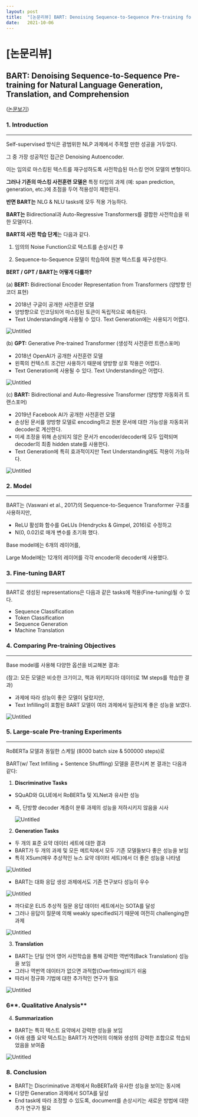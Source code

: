 ```yaml
---
layout: post
title:  "[논문리뷰] BART: Denoising Sequence-to-Sequence Pre-training for Natural Language Generation, Translation, and Comprehension"
date:   2021-10-06
---
```



# [논문리뷰]

## **BART: Denoising Sequence-to-Sequence Pre-training for Natural Language Generation, Translation, and Comprehension**

([논문보기](https://arxiv.org/abs/1910.13461))

### 1. **Introduction**

---

Self-supervised 방식은 광범위한 NLP 과제에서 주목할 만한 성공을 거두었다. 

그 중 가장 성공적인 접근은 Denoising Autoencoder.

이는 임의로 마스킹된 텍스트를 재구성하도록 사전학습된 마스킹 언어 모델의 변형이다.

**그러나 기존의 마스킹 사전훈련 모델은** 특정 타입의 과제 (예: span prediction, generation, etc.)에 초점을 두어 적용성이 제한된다. 

**반면 BART는** NLG & NLU tasks에 모두 적용 가능하다.

**BART는** Bidirectional과 Auto-Regressive Transformers를 결합한 사전학습을 위한 모델이다.

**BART의 사전 학습 단계**는 다음과 같다.

  1) 임의의 Noise Function으로 텍스트를 손상시킨 후 

  2) Sequence-to-Sequence 모델이 학습하여 원본 텍스트를 재구성한다.

**BERT / GPT / BART는 어떻게 다를까?**

(a) **BERT:** Bidirectional Encoder Representation from Transformers (양방향 인코더 표현)

- 2018년 구글이 공개한 사전훈련 모델
- 양방향으로 인코딩되어 마스킹된 토큰이 독립적으로 예측된다.
- Text Understanding에 사용될 수 있다. Text Generation에는 사용되기 어렵다.

![Untitled](bart1.png)

(b) **GPT:** Generative Pre-trained Transformer (생성적 사전훈련 트랜스포머) 

- 2018년 OpenAI가 공개한 사전훈련 모델
- 왼쪽의 컨텍스트 조건만 사용하기 때문에 양방향 상호 작용은 어렵다.
- Text Generation에 사용될 수 있다. Text Understanding은 어렵다.

![Untitled](bart2.png)

(c) **BART:** Bidirectional and Auto-Regressive Transformer (양방향 자동회귀 트랜스포머)

- 2019년 Facebook AI가 공개한 사전훈련 모델
- 손상된 문서를 양방향 모델로 encoding하고 원본 문서에 대한 가능성을  자동회귀 decoder로 계산한다.
- 미세 조정을 위해 손상되지 않은 문서가 encoder/decoder에 모두 입력되며 decoder의 최종 hidden state를 사용한다.
- Text Generation에 특히 효과적이지만 Text Understanding에도 적용이 가능하다.

![Untitled](bart3.png)

### 2. Model

---

BART는 (Vaswani et al., 2017)의 Sequence-to-Sequence Transformer 구조를 사용하지만, 

- ReLU 활성화 함수를 GeLUs (Hendrycks & Gimpel, 2016)로 수정하고
- N(0, 0.02)로 매개 변수를 초기화 했다.

Base model에는 6개의 레이어를, 

Large Model에는 12개의 레이어를 각각 encoder와 decoder에 사용했다.

### 3. Fine-tuning BART

---

BART로 생성된 representations은 다음과 같은 tasks에 적용(Fine-tuning)될 수 있다.

- Sequence Classification
- Token Classification
- Sequence Generation
- Machine Translation

### 4. Comparing Pre-training Objectives

---

Base model를 사용해 다양한 옵션을 비교해본 결과:

(참고: 모든 모델은 비슷한 크기이고, 책과 위키피디아 데이터로 1M steps를 학습한 결과)

- 과제에 따라 성능이 좋은 모델이 달랐지만,
- Text Infilling이 포함된 BART 모델이 여러 과제에서 일관되게 좋은 성능을 보였다.

![Untitled](bart4.png)

### 5. Large-scale Pre-traning Experiments

---

RoBERTa 모델과 동일한 스케일 (8000 batch size & 500000 steps)로 

BART(w/ Text Infilling + Sentence Shuffling) 모델을 훈련시켜 본 결과는 다음과 같다:

1) **Discriminative Tasks**

- SQuAD와 GLUE에서 RoBERTa 및 XLNet과 유사한 성능
- 즉, 단방향 decoder 계층이 분류 과제의 성능을 저하시키지 않음을 시사
    
    ![Untitled](bart5.png)
    

2) **Generation Tasks**

- 두 개의 표준 요약 데이터 세트에 대한 결과
- BART가 두 개의 과제 및 모든 메트릭에서 모두 기존 모델들보다 좋은 성능을 보임
- 특히 XSum(매우 추상적인 뉴스 요약 데이터 세트)에서 더 좋은 성능을 나타냄

![Untitled](bart6.png)

- BART는 대화 응답 생성 과제에서도 기존 연구보다 성능이 우수

![Untitled](bart7.png)

- 까다로운 ELI5 추상적 질문 응답 데이터 세트에서는 SOTA를 달성
- 그러나 응답이 질문에 의해 weakly specified되기 때문에 여전히 challenging한 과제

![Untitled](bart8.png)

3) **Translation**

- BART는 단일 언어 영어 사전학습을 통해 강력한 역번역(Back Translation) 성능을 보임
- 그러나 역번역 데이터가 없으면 과적합(Overfitting)되기 쉬움
- 따라서 정규화 기법에 대한 추가적인 연구가 필요

![Untitled](bart9.png)

### 6**. Qualitative Analysis**

4) **Summarization**

- BART는 특히 텍스트 요약에서 강력한 성능을 보임
- 아래 샘플 요약 텍스트는 BART가 자연어의 이해와 생성의 강력한 조합으로 학습되었음을 보여줌

![Untitled](bart10.png)

### 8. Conclusion

- BART는 Discriminative 과제에서 RoBERTa와 유사한 성능을 보이는 동시에
- 다양한 Generation 과제에서 SOTA를 달성
- End task에 따라 조정할 수 있도록, document를 손상시키는 새로운 방법에 대한 추가 연구가 필요
